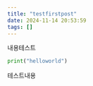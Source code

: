 ```yaml
---
title: "testfirstpost"
date: 2024-11-14 20:53:59
tags: []
---
```

내용테스트
```python
print("helloworld")
```
테스트내용